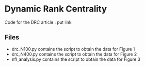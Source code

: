 # Dynamic Rank Centrality
 Code for the DRC article : put link
 
## Files

+ drc_N100.py contains the script to obtain the data for Figure 1
+ drc_N400.py contains the script to obtain the data for Figure 2
+ nfl_analysis.py contains the script to obtain the data for Figure 3

 


